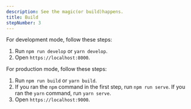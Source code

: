 ```yaml
---
description: See the magic(or build)happens.
title: Build
stepNumber: 3
---
```


For development mode, follow these steps: 

1.  Run `npm run develop` or `yarn develop`. 
2.  Open `https://localhost:8000`. 

For production mode, follow these steps: 

1.  Run `npm run build` or `yarn build`. 
2.  If you ran the `npm` command in the first step, run `npm run serve`. If you ran the `yarn` command, run `yarn serve`.
3.  Open `https://localhost:9000`.

